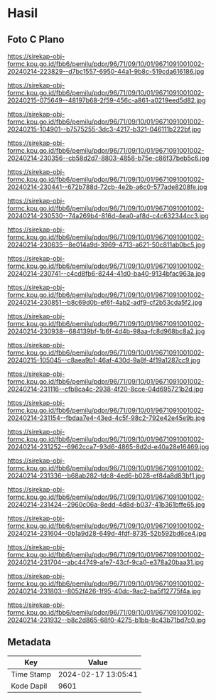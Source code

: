 # Hasil

## Foto C Plano

https://sirekap-obj-formc.kpu.go.id/fbb6/pemilu/pdpr/96/71/09/10/01/9671091001002-20240214-223829--d7bc1557-6950-44a1-9b8c-519cda616186.jpg

https://sirekap-obj-formc.kpu.go.id/fbb6/pemilu/pdpr/96/71/09/10/01/9671091001002-20240215-075649--48197b68-2f59-456c-a861-a0219eed5d82.jpg

https://sirekap-obj-formc.kpu.go.id/fbb6/pemilu/pdpr/96/71/09/10/01/9671091001002-20240215-104901--b7575255-3dc3-4217-b321-046111b222bf.jpg

https://sirekap-obj-formc.kpu.go.id/fbb6/pemilu/pdpr/96/71/09/10/01/9671091001002-20240214-230356--cb58d2d7-8803-4858-b75e-c86f37beb5c6.jpg

https://sirekap-obj-formc.kpu.go.id/fbb6/pemilu/pdpr/96/71/09/10/01/9671091001002-20240214-230441--672b788d-72cb-4e2b-a6c0-577ade8208fe.jpg

https://sirekap-obj-formc.kpu.go.id/fbb6/pemilu/pdpr/96/71/09/10/01/9671091001002-20240214-230530--74a269b4-816d-4ea0-af8d-c4c632344cc3.jpg

https://sirekap-obj-formc.kpu.go.id/fbb6/pemilu/pdpr/96/71/09/10/01/9671091001002-20240214-230635--8e014a9d-3969-4713-a621-50c811ab0bc5.jpg

https://sirekap-obj-formc.kpu.go.id/fbb6/pemilu/pdpr/96/71/09/10/01/9671091001002-20240214-230741--c4cd8fb6-8244-41d0-ba40-9134bfac963a.jpg

https://sirekap-obj-formc.kpu.go.id/fbb6/pemilu/pdpr/96/71/09/10/01/9671091001002-20240214-230851--b8c69d0b-ef6f-4ab2-adf9-cf2b53cda5f2.jpg

https://sirekap-obj-formc.kpu.go.id/fbb6/pemilu/pdpr/96/71/09/10/01/9671091001002-20240214-230938--684139bf-1b6f-4d4b-98aa-fc8d968bc8a2.jpg

https://sirekap-obj-formc.kpu.go.id/fbb6/pemilu/pdpr/96/71/09/10/01/9671091001002-20240215-105045--c8aea9b1-46af-430d-9a8f-4f19a1287cc9.jpg

https://sirekap-obj-formc.kpu.go.id/fbb6/pemilu/pdpr/96/71/09/10/01/9671091001002-20240214-231116--cfb8ca4c-2938-4f20-8cce-04d695721b2d.jpg

https://sirekap-obj-formc.kpu.go.id/fbb6/pemilu/pdpr/96/71/09/10/01/9671091001002-20240214-231154--fbdaa7e4-43ed-4c5f-98c2-792e42e45e9b.jpg

https://sirekap-obj-formc.kpu.go.id/fbb6/pemilu/pdpr/96/71/09/10/01/9671091001002-20240214-231252--6962cca7-93d6-4865-8d2d-e40a28e16469.jpg

https://sirekap-obj-formc.kpu.go.id/fbb6/pemilu/pdpr/96/71/09/10/01/9671091001002-20240214-231336--b68ab282-fdc8-4ed6-b028-ef84a8d83bf1.jpg

https://sirekap-obj-formc.kpu.go.id/fbb6/pemilu/pdpr/96/71/09/10/01/9671091001002-20240214-231424--2960c06a-8edd-4d8d-b037-41b361bffe65.jpg

https://sirekap-obj-formc.kpu.go.id/fbb6/pemilu/pdpr/96/71/09/10/01/9671091001002-20240214-231604--0b1a9d28-649d-4fdf-8735-52b592bd6ce4.jpg

https://sirekap-obj-formc.kpu.go.id/fbb6/pemilu/pdpr/96/71/09/10/01/9671091001002-20240214-231704--abc44749-afe7-43cf-9ca0-e378a20baa31.jpg

https://sirekap-obj-formc.kpu.go.id/fbb6/pemilu/pdpr/96/71/09/10/01/9671091001002-20240214-231803--8052f426-1f95-40dc-9ac2-ba5f12775f4a.jpg

https://sirekap-obj-formc.kpu.go.id/fbb6/pemilu/pdpr/96/71/09/10/01/9671091001002-20240214-231932--b8c2d865-68f0-4275-b1bb-8c43b71bd7c0.jpg


## Metadata

| Key        | Value               |
| ---------- | ------------------- |
| Time Stamp | 2024-02-17 13:05:41 |
| Kode Dapil | 9601                |



